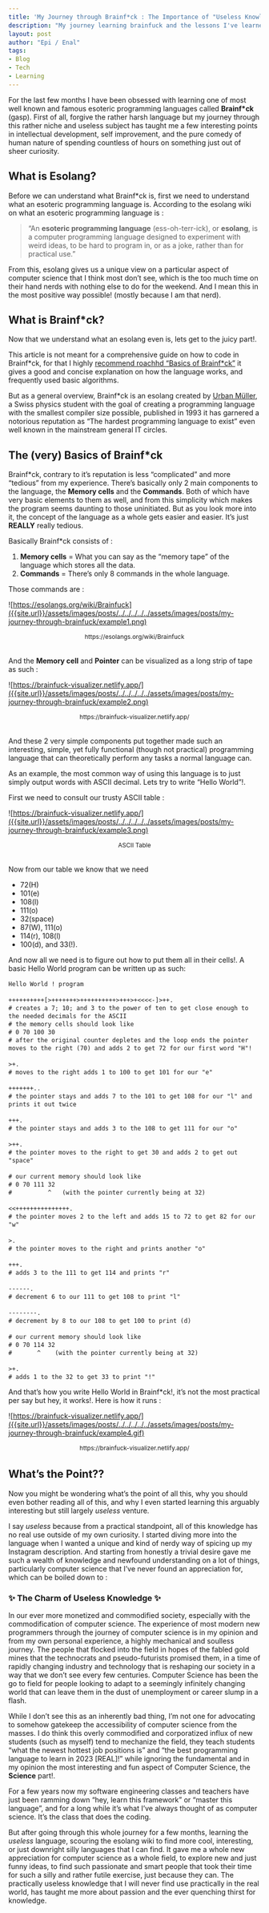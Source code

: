```yaml
---
title: 'My Journey through Brainf*ck : The Importance of "Useless Knowledge"'
description: "My journey learning brainfuck and the lessons I've learned."
layout: post
author:	"Epi / Enal"
tags:
- Blog
- Tech
- Learning
---
```


<style>
img {
    width: 500px;
    margin: 3rem auto 0 auto;
}
p.pic {
    margin: auto;
    margin-bottom: 2rem;
    text-align: center;
    font-size: 0.75rem;
}
</style>

For the last few months I have been obsessed with learning one of most well known and famous esoteric programming languages called **Brainf*ck** (gasp). First of all, forgive the rather harsh language but my journey through this rather niche and useless subject has taught me a few interesting points in intellectual development, self improvement, and the pure comedy of human nature of spending countless of hours on something just out of sheer curiosity.

## What is Esolang?

Before we can understand what Brainf*ck is, first we need to understand what an esoteric programming language is. According to the esolang wiki on what an esoteric programming language is :

> “An **esoteric programming language** (ess-oh-terr-ick), or **esolang**, is a computer programming language designed to experiment with weird ideas, to be hard to program in, or as a joke, rather than for practical use.”

From this, esolang gives us a unique view on a particular aspect of computer science that I think most don’t see, which is the too much time on their hand nerds with nothing else to do for the weekend. And I mean this in the most positive way possible! (mostly because I am that nerd).

## What is Brainf*ck?

Now that we understand what an esolang even is, lets get to the juicy part!.

This article is not meant for a comprehensive guide on how to code in Brainf*ck, for that I highly [recommend roachhd “Basics of Brainf*ck”](https://gist.github.com/roachhd/dce54bec8ba55fb17d3a) it gives a good and concise explanation on how the language works, and frequently used basic algorithms.

But as a general overview, Brainf*ck is an esolang created by [Urban Müller](https://esolangs.org/wiki/Urban_M%C3%BCller), a Swiss physics student with the goal of creating a programming language with the smallest compiler size possible, published in 1993 it has garnered a notorious reputation as “The hardest programming language to exist” even well known in the mainstream general IT circles.

## The (very) Basics of Brainf*ck

Brainf*ck, contrary to it’s reputation is less “complicated” and more “tedious” from my experience. There’s basically only 2 main components to the language, the **Memory cells** and the **Commands**. Both of which have very basic elements to them as well, and from this simplicity which makes the program seems daunting to those uninitiated. But as you look more into it, the concept of the language as a whole gets easier and easier. It’s just **REALLY** really tedious.

Basically Brainf*ck consists of :

1. **Memory cells** = What you can say as the “memory tape” of the language which stores all the data.
2. **Commands** = There’s only 8 commands in the whole language.

Those commands are :

![https://esolangs.org/wiki/Brainfuck]({{site.url}}/assets/images/posts/../../../../../assets/images/posts/my-journey-through-brainfuck/example1.png)
<p class="pic">https://esolangs.org/wiki/Brainfuck</p>

And the **Memory cell** and **Pointer** can be visualized as a long strip of tape as such :

![https://brainfuck-visualizer.netlify.app/]({{site.url}}/assets/images/posts/../../../../../assets/images/posts/my-journey-through-brainfuck/example2.png)
<p class="pic">https://brainfuck-visualizer.netlify.app/</p>

And these 2 very simple components put together made such an interesting, simple, yet fully functional (though not practical) programming language that can theoretically perform any tasks a normal language can.

As an example, the most common way of using this language is to just simply output words with ASCII decimal. Lets try to write “Hello World”!.

First we need to consult our trusty ASCII table :

![https://brainfuck-visualizer.netlify.app/]({{site.url}}/assets/images/posts/../../../../../assets/images/posts/my-journey-through-brainfuck/example3.png)
<p class="pic">ASCII Table</p>

Now from our table we know that we need

- 72(H)
- 101(e)
- 108(l)
- 111(o)
- 32(space)
- 87(W), 111(o)
- 114(r), 108(l)
- 100(d), and 33(!).

And now all we need is to figure out how to put them all in their cells!. A basic Hello World program can be written up as such:

    Hello World ! program

    ++++++++++[>+++++++>++++++++++>+++>+<<<<-]>++. 
    # creates a 7; 10; and 3 to the power of ten to get close enough to the needed decimals for the ASCII
    # the memory cells should look like 
    # 0 70 100 30
    # after the original counter depletes and the loop ends the pointer moves to the right (70) and adds 2 to get 72 for our first word "H"!

    >+.
    # moves to the right adds 1 to 100 to get 101 for our "e"

    +++++++..
    # the pointer stays and adds 7 to the 101 to get 108 for our "l" and prints it out twice

    +++.
    # the pointer stays and adds 3 to the 108 to get 111 for our "o"

    >++.
    # the pointer moves to the right to get 30 and adds 2 to get out "space"

    # our current memory should look like
    # 0 70 111 32
    #          ^   (with the pointer currently being at 32)

    <<+++++++++++++++.
    # the pointer moves 2 to the left and adds 15 to 72 to get 82 for our "w"

    >.
    # the pointer moves to the right and prints another "o"

    +++.
    # adds 3 to the 111 to get 114 and prints "r"

    ------.
    # decrement 6 to our 111 to get 108 to print "l"

    --------.
    # decrement by 8 to our 108 to get 100 to print (d)

    # our current memory should look like
    # 0 70 114 32
    #       ^    (with the pointer currently being at 32)

    >+.
    # adds 1 to the 32 to get 33 to print "!" 

And that’s how you write Hello World in Brainf*ck!, it’s not the most practical per say but hey, it works!. Here is how it runs :

![https://brainfuck-visualizer.netlify.app/]({{site.url}}/assets/images/posts/../../../../../assets/images/posts/my-journey-through-brainfuck/example4.gif)
<p class="pic">https://brainfuck-visualizer.netlify.app/</p>

## What’s the Point??

Now you might be wondering what’s the point of all this, why you should even bother reading all of this, and why I even started learning this arguably interesting but still largely *useless* venture.

I say *useless* because from a practical standpoint, all of this knowledge has no real use outside of my own curiosity. I started diving more into the language when I wanted a unique and kind of nerdy way of spicing up my Instagram description. And starting from honestly a trivial desire gave me such a wealth of knowledge and newfound understanding on a lot of things, particularly computer science that I’ve never found an appreciation for, which can be boiled down to :

### ✨ The Charm of Useless Knowledge ✨

In our ever more monetized and commodified society, especially with the commodification of computer science. The experience of most modern new programmers through the journey of computer science is in my opinion and from my own personal experience, a highly mechanical and soulless journey. The people that flocked into the field in hopes of the fabled gold mines that the technocrats and pseudo-futurists promised them, in a time of rapidly changing industry and technology that is reshaping our society in a way that we don’t see every few centuries. Computer Science has been the go to field for people looking to adapt to a seemingly infinitely changing world that can leave them in the dust of unemployment or career slump in a flash.

While I don’t see this as an inherently bad thing, I’m not one for advocating to somehow gatekeep the accessibility of computer science from the masses. I do think this overly commodified and corporatized influx of new students (such as myself) tend to mechanize the field, they teach students “what the newest hottest job positions is” and “the best programming language to learn in 2023 [REAL]!” while ignoring the fundamental and in my opinion the most interesting and fun aspect of Computer Science, the **Science** part!.

For a few years now my software engineering classes and teachers have just been ramming down “hey, learn this framework” or “master this language”, and for a long while it’s what I’ve always thought of as computer science. It’s the class that does the coding.

But after going through this whole journey for a few months, learning the *useless* language, scouring the esolang wiki to find more cool, interesting, or just downright silly languages that I can find. It gave me a whole new appreciation for computer science as a whole field, to explore new and just funny ideas, to find such passionate and smart people that took their time for such a silly and rather futile exercise, just because they can. The practically useless knowledge that I will never find use practically in the real world, has taught me more about passion and the ever quenching thirst for knowledge.
